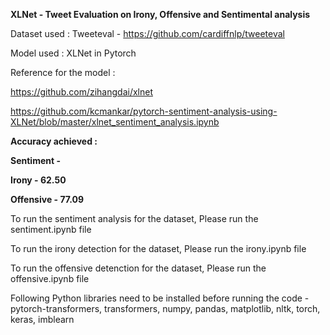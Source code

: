 **XLNet - Tweet Evaluation on Irony, Offensive and Sentimental analysis**

Dataset used : Tweeteval - 
https://github.com/cardiffnlp/tweeteval

Model used : XLNet in Pytorch

Reference for the model : 

https://github.com/zihangdai/xlnet

https://github.com/kcmankar/pytorch-sentiment-analysis-using-XLNet/blob/master/xlnet_sentiment_analysis.ipynb



**Accuracy achieved :**
  
**Sentiment -**
  
**Irony - 62.50**
  
**Offensive - 77.09**
  
  To run the sentiment analysis for the dataset, Please run the sentiment.ipynb file
  
  To run the irony detection for the dataset, Please run the irony.ipynb file
  
  To run the offensive detenction for the dataset, Please run the offensive.ipynb file
  
   Following Python libraries need to be installed before running the code - 
    pytorch-transformers, 
    transformers, 
    numpy, 
    pandas, 
    matplotlib, 
    nltk, 
    torch, 
    keras, 
    imblearn
    
